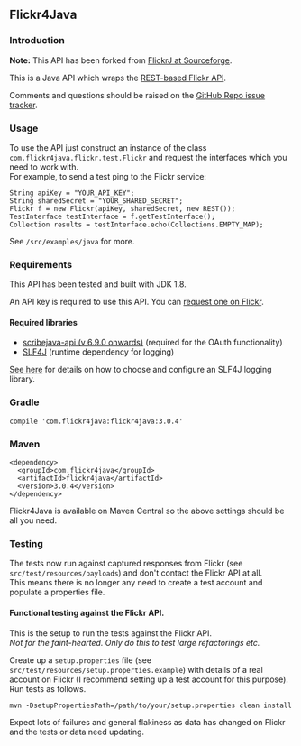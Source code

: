 ## Flickr4Java

### Introduction

__Note:__ This API has been forked from [FlickrJ at Sourceforge](http://flickrj.sourceforge.net/).

This is a Java API which wraps the [REST-based Flickr API](http://www.flickr.com/services/api/).

Comments and questions should be raised on the [GitHub Repo issue tracker](https://github.com/boncey/Flickr4Java/issues).

### Usage

To use the API just construct an instance of the class `com.flickr4java.flickr.test.Flickr` and request the interfaces which you need to work with.  
For example, to send a test ping to the Flickr service:

    String apiKey = "YOUR_API_KEY";
    String sharedSecret = "YOUR_SHARED_SECRET";
    Flickr f = new Flickr(apiKey, sharedSecret, new REST());
    TestInterface testInterface = f.getTestInterface();
    Collection results = testInterface.echo(Collections.EMPTY_MAP);
    
See `/src/examples/java` for more.

### Requirements

This API has been tested and built with JDK 1.8.

An API key is required to use this API.  You can [request one on Flickr](http://www.flickr.com/services/api/).

#### Required libraries

- [scribejava-api (v 6.9.0 onwards)](https://github.com/scribejava/scribejava) (required for the OAuth functionality)
- [SLF4J](https://www.slf4j.org) (runtime dependency for logging)

[See here](https://www.slf4j.org/manual.html#swapping) for details on how to choose and configure an SLF4J logging library.


### Gradle

    compile 'com.flickr4java:flickr4java:3.0.4'

### Maven

    <dependency>
      <groupId>com.flickr4java</groupId>
      <artifactId>flickr4java</artifactId>
      <version>3.0.4</version>
    </dependency>

Flickr4Java is available on Maven Central so the above settings should be all you need.

### Testing
The tests now run against captured responses from Flickr (see `src/test/resources/payloads`) and don't contact the Flickr API at all.  
This means there is no longer any need to create a test account and populate a properties file.

#### Functional testing against the Flickr API.
This is the setup to run the tests against the Flickr API.  
*Not for the faint-hearted. Only do this to test large refactorings etc.*  

Create up a `setup.properties` file (see `src/test/resources/setup.properties.example`) with details of a real account on Flickr (I recommend setting up a test account for this purpose).  
Run tests as follows.  

    mvn -DsetupPropertiesPath=/path/to/your/setup.properties clean install

Expect lots of failures and general flakiness as data has changed on Flickr and the tests or data need updating.

